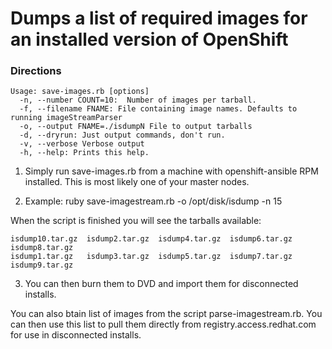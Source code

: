 # Dumps a list of required images for an installed version of OpenShift

### Directions
```
Usage: save-images.rb [options]
  -n, --number COUNT=10:  Number of images per tarball.
  -f, --filename FNAME: File containing image names. Defaults to running imageStreamParser
  -o, --output FNAME=./isdumpN File to output tarballs
  -d, --dryrun: Just output commands, don't run.
  -v, --verbose Verbose output
  -h, --help: Prints this help.
```
1. Simply run save-images.rb from a machine with openshift-ansible RPM installed. This is most likely one of your master nodes.

2. Example: ruby save-imagestream.rb -o /opt/disk/isdump -n 15

When the script is finished you will see the tarballs available: 
```
isdump10.tar.gz  isdump2.tar.gz  isdump4.tar.gz  isdump6.tar.gz  isdump8.tar.gz
isdump1.tar.gz   isdump3.tar.gz  isdump5.tar.gz  isdump7.tar.gz  isdump9.tar.gz
```

3. You can then burn them to DVD and import them for disconnected installs.

You can also btain list of images from the script parse-imagestream.rb. You can then use this list to pull them directly from registry.access.redhat.com for use in disconnected installs.
